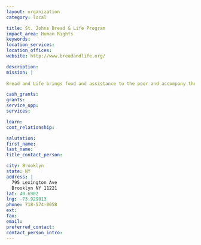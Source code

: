 ```yaml
---
layout: organization
category: local

title: St. Johns Bread & Life Program
impact_area: Human Rights
keywords: 
location_services: 
location_offices: 
website: http://www.breadandlife.org/

description: 
mission: |
     
Bread and Life brings food and assistance to the poor and accompany them on their journey to wholeness by providing necessary services. As an organization, we are called upon to live out this mission by respecting the inherent dignity of those who are poor, and by meeting the immediate needs of those living in poverty while providing avenues and challenges to move the people we serve out of poverty.

cash_grants: 
grants: 
service_opp: 
services: 

learn: 
cont_relationship: 

salutation: 
first_name: 
last_name: 
title_contact_person: 

city: Brooklyn
state: NY
address: |
  795 Lexington Ave     
  Brooklyn NY 11221
lat: 40.6902
lng: -73.929013
phone: 718-574-0058
ext: 
fax: 
email: 
preferred_contact: 
contact_person_intro: 
---
```

